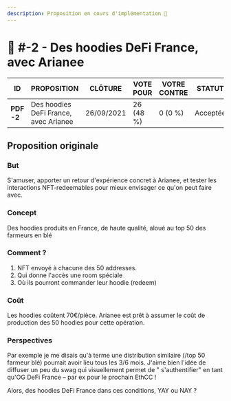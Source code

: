 ```yaml
---
description: Proposition en cours d'implémentation 🙌
---
```


# 📜 #-2 - Des hoodies DeFi France, avec Arianee

| ID         | PROPOSITION                           | CLÔTURE    | VOTE POUR | VOTRE CONTRE | STATUT   |
| ---------- | ------------------------------------- | ---------- | --------- | ------------ | -------- |
| **PDF -2** | Des hoodies DeFi France, avec Arianee | 26/09/2021 | 26 (48 %) | 0 (0 %)      | Acceptée |

## Proposition originale

### But

S'amuser, apporter un retour d'expérience concret à Arianee, et tester les interactions NFT-redeemables pour mieux envisager ce qu'on peut faire avec.

### Concept

Des hoodies produits en France, de haute qualité, aloué au top 50 des farmeurs en blé

### Comment ?

1. NFT envoyé à chacune des 50 addresses.
2. Qui donne l'accès une room spéciale
3. Où ils pourront commander leur hoodie (redeem)

### Coût

Les hoodies coûtent 70€/pièce. Arianee est prêt à assumer le coût de production des 50 hoodies pour cette opération.

### Perspectives

Par exemple je me disais qu'à terme une distribution similaire (/top 50 farmeur blé) pourrait avoir lieu tous les 3/6 mois. J'aime bien l'idée de diffuser un peu du swag qui visuellement permet de " s'authentifier"  en tant qu'OG DeFi France – par ex pour le prochain EthCC !

Alors, des hoodies DeFi France dans ces conditions, YAY ou NAY ?
